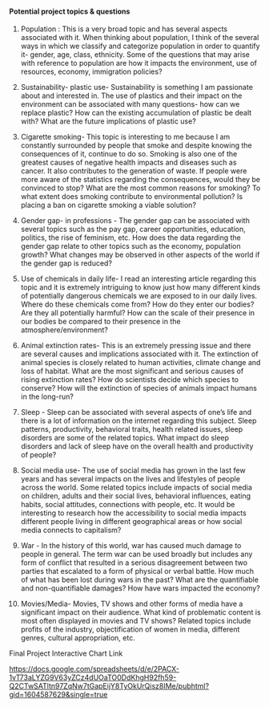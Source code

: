 #### Potential project topics & questions

1. Population : This is a very broad topic and has several aspects associated with it. When thinking about population, I think of the several ways in which we classify and categorize population in order to quantify it- gender, age, class, ethnicity. Some of the questions that may arise with reference to population are how it impacts the environment, use of resources, economy, immigration policies?
         
2. Sustainability- plastic use- Sustainability is something I am passionate about and interested in. The use of plastics and their impact on the environment can be associated with many questions- how can we replace plastic? How can the existing accumulation of plastic be dealt with? What are the future implications of plastic use?

3. Cigarette smoking- This topic is interesting to me because I am constantly surrounded by people that smoke and despite knowing the consequences of it, continue to do so. Smoking is also one of the greatest causes of negative health impacts and diseases such as cancer. It also contributes to the generation of waste. If people were more aware of the statistics regarding the consequences, would they be convinced to stop? What are the most common reasons for smoking? To what extent does smoking contribute to environmental pollution? Is placing a ban on cigarette smoking a viable solution? 

4. Gender gap- in professions - The gender gap can be associated with several topics such as the pay gap, career opportunities, education, politics, the rise of feminism, etc. How does the data regarding the gender gap relate to other topics such as the economy, population growth? What changes may be observed in other aspects of the world if the gender gap is reduced?

5. Use of chemicals in daily life- I read an interesting article regarding this topic and it is extremely intriguing to know just how many different kinds of potentially dangerous chemicals we are exposed to in our daily lives. Where do these chemicals come from? How do they enter our bodies? Are they all potentially harmful? How can the scale of their presence in our bodies be compared to their presence in the atmosphere/environment?

6. Animal extinction rates- This is an extremely pressing issue and there are several causes and implications associated with it. The extinction of animal species is closely related to human activities, climate change and loss of habitat. What are the most significant and serious causes of rising extinction rates? How do scientists decide which species to conserve? How will the extinction of species of animals impact humans in the long-run?


7. Sleep - Sleep can be associated with several aspects of one’s life and there is a lot of information on the internet regarding this subject. Sleep patterns, productivity, behavioral traits, health related issues, sleep disorders are some of the related topics. What impact do sleep disorders and lack of sleep have on the overall health and productivity of people?

8. Social media use- The use of social media has grown in the last few years and has several impacts on the lives and lifestyles of people across the world. Some related topics include impacts of social media on children, adults and their social lives, behavioral influences, eating habits, social attitudes, connections with people, etc. It would be interesting to research how the accessibility to social media impacts different people living in different geographical areas or how social media connects to capitalism?

9. War - In the history of this world, war has caused much damage to people in general. The term war can be used broadly but includes any form of conflict that resulted in a serious disagreement between two parties that escalated to a form of physical or verbal battle. How much of what has been lost during wars in the past? What are the quantifiable and non-quantifiable damages? How have wars impacted the economy? 

10. Movies/Media- Movies, TV shows and other forms of media have a significant impact on their audience. What kind of problematic content is most often displayed in movies and TV shows? Related topics include profits of the industry, objectification of women in media, different genres, cultural appropriation, etc.

Final Project Interactive Chart Link

https://docs.google.com/spreadsheets/d/e/2PACX-1vT73aLYZG9V63yZCz4dUOaTO0DdKhgH92fh59-Q2CTwSATltn97ZqNw7tGapEijY8TyOkUrQisz8IMe/pubhtml?gid=1604587629&single=true

